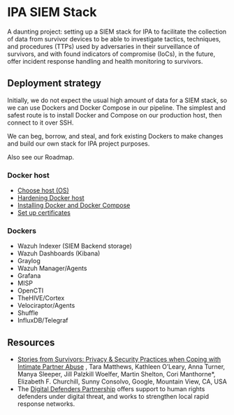 # IPA SIEM Stack

A daunting project: setting up a SIEM stack for IPA to facilitate the collection of data from survivor devices to be able to investigate tactics, techniques, and procedures (TTPs) used by adversaries in their surveillance of survivors, and with found indicators of compromise (IoCs), in the future, offer incident response handling and health monitoring to survivors.

## Deployment strategy

Initially, we do not expect the usual high amount of data for a SIEM stack, so we can use Dockers and Docker Compose in our pipeline. The simplest and safest route is to install Docker and Compose on our production host, then connect to it over SSH. 

We can beg, borrow, and steal, and fork existing Dockers to make changes and build our own stack for IPA project purposes.

Also see our Roadmap.

### Docker host

* [Choose host (OS)](https://github.com/tymyrddin/ipa-siem-stack/issues/1)
* [Hardening Docker host](https://github.com/tymyrddin/ipa-siem-stack/issues/2)
* [Installing Docker and Docker Compose](https://github.com/tymyrddin/ipa-siem-stack/issues/3)
* [Set up certificates](https://github.com/tymyrddin/ipa-siem-stack/issues/4)

### Dockers

* Wazuh Indexer (SIEM Backend storage)
* Wazuh Dashboards (Kibana)
* Graylog
* Wazuh Manager/Agents
* Grafana
* MISP
* OpenCTI
* TheHIVE/Cortex
* Velociraptor/Agents
* Shuffle
* InfluxDB/Telegraf

## Resources

* [Stories from Survivors: Privacy & Security Practices when Coping with Intimate Partner Abuse](https://dl.acm.org/doi/10.1145/3025453.3025875) , Tara Matthews, Kathleen O’Leary, Anna Turner, Manya Sleeper, Jill Palzkill Woelfer, Martin Shelton, Cori Manthorne*, Elizabeth F. Churchill, Sunny Consolvo, Google, Mountain View, CA, USA
* The [Digital Defenders Partnership](https://www.digitaldefenders.org/about-ddp/) offers support to human rights defenders under digital threat, and works to strengthen local rapid response networks.
